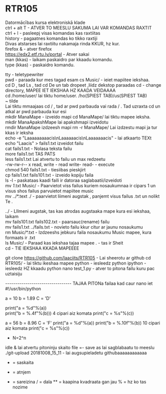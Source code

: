 # RTR105
Datormācības kursa elektroniskā klade   
ctrl + alt T -  ATVER TO MEESLU SAKUMA LAI VAR KOMANDAS RAXTIT  
ctrl + l -  pasleepj visas komandas kas raxtiitas  
history - pagaatnes komandas ko tikko raxtiji  
Divas atstarses lai raxtiitu nakamaja rinda KKUR, hz kur.  
firefox &   - atver firefox  
https://edx2.etf.rtu.lv/portal  -  Atver sakai   
man (kkas) -  laikam paskaidro par kkaadu komandu.  
type (kkas) - paskaidro komandu. 
  
tty   - teletypewriter  
pwd - paraada kur mes tagad esam
cs Music/  - ieiet mapiitee iekshaa.    
cd D  , tad Ls  , tad cd De  un tab dropeet ,liidz dekstop paraadas 
cd -  change directory, MAPEE IET IEKSHAA HZ KAADA VEIDAAAA   
cd /home/user/  lai tiktu home/user.    /ho(SPIEST TAB)/us(SPIEST TAB)    
~ tilde  
Lai tiktu mmaajaas   cd /     , tad ar pwd parbauda vai rada  /   .  Tad  uzraxta cd un atkal ar pwd parbauda kur esi  
mkdir ManaMape - izveido mapi cd ManaMape/  lai tiktu mapee ieksha.  mkdir ManaApakshMape lai apakshmapi izveidotu  
rmdir ManaMape   izdzeesh mapi rm -r ManaMape/       Lai izdzestu mapi ja tur kkas ir ieksha  
echo -e "Laaaaaaaaacis\nLaaaaaacis\nLaaaaaaacis" -  lai atkaarto TEXt  
echo "Laacis" > fails1.txt   izveidot failu    
cat fails1.txt    - Nolasa teksta failu    
more fails1.txt  TAS PATS    
less fails1.txt Lai atvertu to failu un max redzeetu  
-rw-rw-r-- x read, write - read write- read- - execute    
chmod 540 fails1.txt  - tiesiibas pieskjirt  
cp fails1.txt fails101.txt  - izveido kopiju faila   
ls -l - paskataas kaadi faili ir datoraa saglabaatii/izveidoti    
mv *1*.txt Music/    - Paarvietot viss failus kuriem nosaukumnaa ir cipars 1 un visus shos failus parvuietot mapiitee music  
mv ../*.text ./     - paarvietot liimeni augstak , panjemt visus failus .txt un nolikt Te .   

../  -   LIImeni augstak, tas kas atrodas augstaaka mape kura esi iekshaa, laikam  
mv fails101.txt fails102.txt - paarsauc(rename) failu  
mv fails1.txt ../fails.txt  - novieto failu kkur citur ar jaunu nosaukumu  
rm Music/*.txt  - Izdzeeshs jebkuru faila nosaukumu Music mapee, kura formaats ir .txt   
ls Music/   -  Paraad kas iekshaa tajaa mapee 
.      -  tas ir Sheit  
cd        - TIE IEKSHAA KKADA MAPEEEE

git clone https://github.com/laaciits/RTR105    -  Lai sheerotu ar github
cd RTR105/    - lai tiktu ikeshaa mapee 
python   - iesleedz python
ipython   -  iesleedz HZ kkaadu python
nano test_1.py  - atver to pitona failu kuru pac uztaisiju 




--------------------------------- TAJAA PITONa failaa kad caur nano iet
#!/usr/bin/python

a =  10
b = 1.89
C = 'D'

print("a = %d"%(a))  
print("b = %.4f"%(b)))      4 cipari aiz komata
print("c = %s"%(c))

a = 56
b = 8.96
C = 'F'
print("a = %d"%(a))
print("b = %.10f"%(b))     10 cipari aiz komata
print("c = %s"%(c))

   -   N=2^n

idle & lai atvertu pitoninju skaito
file =-  save as lai sagblabaatu to meeslu
./git-upload 20181008_15_11  - lai augsupieladetu githubaaaaaaaaaaaa

+  = saskaita
- =  atnjem
* = sareizina
/ = dala
** = kaapina kvadraata gan jau
% = hz ko tas nozime
